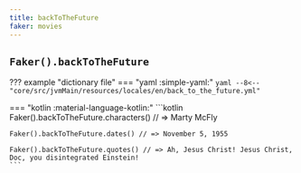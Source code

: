 ```yaml
---
title: backToTheFuture
faker: movies
---
```


## `Faker().backToTheFuture`

??? example "dictionary file"
    === "yaml :simple-yaml:"
        ```yaml
        --8<-- "core/src/jvmMain/resources/locales/en/back_to_the_future.yml"
        ```

=== "kotlin :material-language-kotlin:"
    ```kotlin
    Faker().backToTheFuture.characters() // => Marty McFly

    Faker().backToTheFuture.dates() // => November 5, 1955

    Faker().backToTheFuture.quotes() // => Ah, Jesus Christ! Jesus Christ, Doc, you disintegrated Einstein!
    ```
